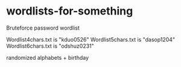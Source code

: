 # wordlists-for-something
Bruteforce password wordlist

Wordlist4chars.txt is "kduo0526"
Wordlist5chars.txt is "dasop1204"
Wordlist6chars.txt is "odshuz0231"

randomized alphabets + birthday
